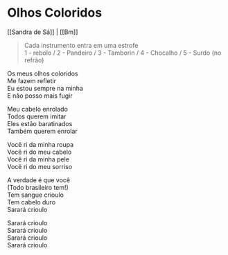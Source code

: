 # Olhos Coloridos
[[Sandra de Sá]] | [[Bm]]

> Cada instrumento entra em uma estrofe  
> 1 - rebolo / 2 - Pandeiro / 3 - Tamborin / 4 - Chocalho / 5 - Surdo (no refrão)

Os meus olhos coloridos  
Me fazem refletir  
Eu estou sempre na minha  
E não posso mais fugir

Meu cabelo enrolado  
Todos querem imitar  
Eles estão baratinados  
Também querem enrolar

Você ri da minha roupa  
Você ri do meu cabelo  
Você ri da minha pele  
Você ri do meu sorriso

A verdade é que você  
(Todo brasileiro tem!)  
Tem sangue crioulo  
Tem cabelo duro  
Sarará crioulo

Sarará crioulo  
Sarará crioulo  
Sarará crioulo  
Sarará crioulo